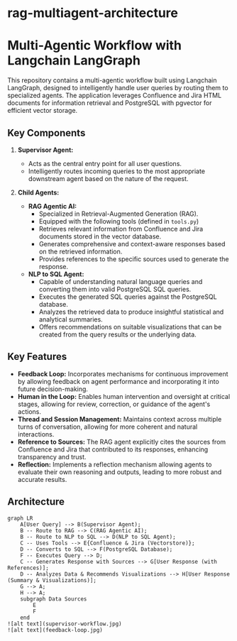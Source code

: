 # rag-multiagent-architecture
# Multi-Agentic Workflow with Langchain LangGraph

This repository contains a multi-agentic workflow built using Langchain LangGraph, designed to intelligently handle user queries by routing them to specialized agents. The application leverages Confluence and Jira HTML documents for information retrieval and PostgreSQL with pgvector for efficient vector storage.

## Key Components

1.  **Supervisor Agent:**
    * Acts as the central entry point for all user questions.
    * Intelligently routes incoming queries to the most appropriate downstream agent based on the nature of the request.

2.  **Child Agents:**
    * **RAG Agentic AI:**
        * Specialized in Retrieval-Augmented Generation (RAG).
        * Equipped with the following tools (defined in `tools.py`)
        * Retrieves relevant information from Confluence and Jira documents stored in the vector database.
        * Generates comprehensive and context-aware responses based on the retrieved information.
        * Provides references to the specific sources used to generate the response.
    * **NLP to SQL Agent:**
        * Capable of understanding natural language queries and converting them into valid PostgreSQL SQL queries.
        * Executes the generated SQL queries against the PostgreSQL database.
        * Analyzes the retrieved data to produce insightful statistical and analytical summaries.
        * Offers recommendations on suitable visualizations that can be created from the query results or the underlying data.

## Key Features

* **Feedback Loop:** Incorporates mechanisms for continuous improvement by allowing feedback on agent performance and incorporating it into future decision-making.
* **Human in the Loop:** Enables human intervention and oversight at critical stages, allowing for review, correction, or guidance of the agent's actions.
* **Thread and Session Management:** Maintains context across multiple turns of conversation, allowing for more coherent and natural interactions.
* **Reference to Sources:** The RAG agent explicitly cites the sources from Confluence and Jira that contributed to its responses, enhancing transparency and trust.
* **Reflection:** Implements a reflection mechanism allowing agents to evaluate their own reasoning and outputs, leading to more robust and accurate results.

## Architecture

```mermaid
graph LR
    A[User Query] --> B(Supervisor Agent);
    B -- Route to RAG --> C(RAG Agentic AI);
    B -- Route to NLP to SQL --> D(NLP to SQL Agent);
    C -- Uses Tools --> E{Confluence & Jira (Vectorstore)};
    D -- Converts to SQL --> F(PostgreSQL Database);
    F -- Executes Query --> D;
    C -- Generates Response with Sources --> G[User Response (with References)];
    D -- Analyzes Data & Recommends Visualizations --> H[User Response (Summary & Visualizations)];
    G --> A;
    H --> A;
    subgraph Data Sources
        E
        F
    end
![alt text](supervisor-workflow.jpg)
![alt text](feedback-loop.jpg)
